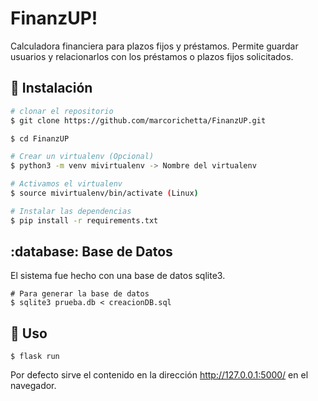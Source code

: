 # FinanzUP!
Calculadora financiera para plazos fijos y préstamos.
Permite guardar usuarios y relacionarlos con los préstamos o plazos fijos solicitados.

## :floppy_disk: Instalación

```bash
# clonar el repositorio
$ git clone https://github.com/marcorichetta/FinanzUP.git

$ cd FinanzUP

# Crear un virtualenv (Opcional)
$ python3 -m venv mivirtualenv -> Nombre del virtualenv

# Activamos el virtualenv
$ source mivirtualenv/bin/activate (Linux)

# Instalar las dependencias
$ pip install -r requirements.txt
```
## :database: Base de Datos
El sistema fue hecho con una base de datos sqlite3.
```
# Para generar la base de datos
$ sqlite3 prueba.db < creacionDB.sql
```
## :hammer: Uso
```
$ flask run
```
Por defecto sirve el contenido en la dirección http://127.0.0.1:5000/ en el navegador.
